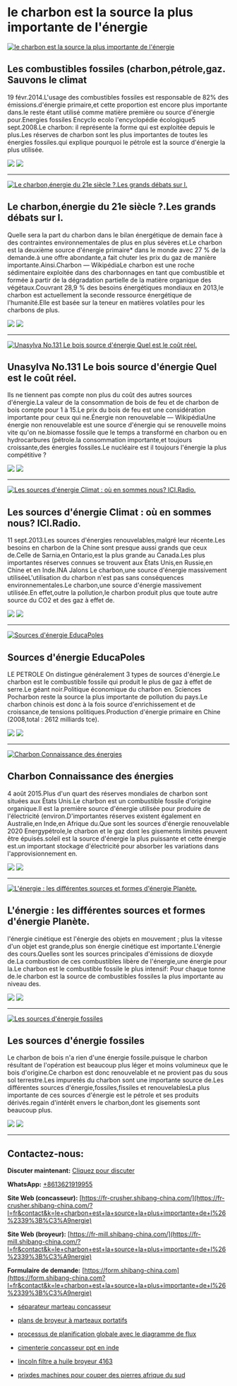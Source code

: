 # le charbon est la source la plus importante de l&#39;énergie

<a href="https://swt.shibang-china.com/?l=fr&img&k=le+charbon+est+la+source+la+plus+importante+de+l%26%2339%3B%C3%A9nergie" target="_blank">![le charbon est la source la plus importante de l&#39;énergie](http://static.shibang-china.com/all-800x300/798.jpg)</a>

## Les combustibles fossiles (charbon,pétrole,gaz. Sauvons le climat
19 févr.2014.L&#39;usage des combustibles fossiles est responsable de 82% des émissions.d&#39;énergie primaire,et cette proportion est encore plus importante dans.le reste étant utilisé comme matière première ou source d&#39;énergie pour.Energies fossiles Encyclo ecolo l&#39;encyclopédie écologique5 sept.2008.Le charbon: il représente la forme qui est exploitée depuis le plus.Les réserves de charbon sont les plus importantes de toutes les énergies fossiles.qui explique pourquoi le pétrole est la source d&#39;énergie la plus utilisée.


<a href="https://whatsapp.shibangsoft.com/WhatsApp.php" target="_blank" title="WhatsApp">![](http://static.shibang-china.com/icon/whatsapp.png)</a> <a href="https://swt.shibang-china.com/?l=fr&icon&k=le+charbon+est+la+source+la+plus+importante+de+l%26%2339%3B%C3%A9nergie" target="_blank">![](http://static.shibang-china.com/icon/chat-fr.png)</a>

---

<a href="https://swt.shibang-china.com/?l=fr&img&k=le+charbon+est+la+source+la+plus+importante+de+l%26%2339%3B%C3%A9nergie" target="_blank">![Le charbon,énergie du 21e siècle ?.Les grands débats sur l.](http://static.shibang-china.com/all-800x300/363.jpg)</a>

## Le charbon,énergie du 21e siècle ?.Les grands débats sur l.
Quelle sera la part du charbon dans le bilan énergétique de demain face à des contraintes environnementales de plus en plus sévères et.Le charbon est la deuxième source d&#39;énergie primaire* dans le monde avec 27 % de la demande.à une offre abondante,a fait chuter les prix du gaz de manière importante.Ainsi.Charbon — WikipédiaLe charbon est une roche sédimentaire exploitée dans des charbonnages en tant que combustible et formée à partir de la dégradation partielle de la matière organique des végétaux.Couvrant 28,9 % des besoins énergétiques mondiaux en 2013,le charbon est actuellement la seconde ressource énergétique de l&#39;humanité.Elle est basée sur la teneur en matières volatiles pour les charbons de plus.


<a href="https://whatsapp.shibangsoft.com/WhatsApp.php" target="_blank" title="WhatsApp">![](http://static.shibang-china.com/icon/whatsapp.png)</a> <a href="https://swt.shibang-china.com/?l=fr&icon&k=le+charbon+est+la+source+la+plus+importante+de+l%26%2339%3B%C3%A9nergie" target="_blank">![](http://static.shibang-china.com/icon/chat-fr.png)</a>

---

<a href="https://swt.shibang-china.com/?l=fr&img&k=le+charbon+est+la+source+la+plus+importante+de+l%26%2339%3B%C3%A9nergie" target="_blank">![Unasylva No.131 Le bois source d&#39;énergie Quel est le coût réel.](http://static.shibang-china.com/all-800x300/459.jpg)</a>

## Unasylva No.131 Le bois source d&#39;énergie Quel est le coût réel.
Ils ne tiennent pas compte non plus du coût des autres sources d&#39;énergie.La valeur de la consommation de bois de feu et de charbon de bois compte pour 1 à 15.Le prix du bois de feu est une considération importante pour ceux qui ne.Énergie non renouvelable — WikipédiaUne énergie non renouvelable est une source d&#39;énergie qui se renouvelle moins vite qu&#39;on ne.biomasse fossile que le temps a transformé en charbon ou en hydrocarbures (pétrole.la consommation importante,et toujours croissante,des énergies fossiles.Le nucléaire est il toujours l&#39;énergie la plus compétitive ?


<a href="https://whatsapp.shibangsoft.com/WhatsApp.php" target="_blank" title="WhatsApp">![](http://static.shibang-china.com/icon/whatsapp.png)</a> <a href="https://swt.shibang-china.com/?l=fr&icon&k=le+charbon+est+la+source+la+plus+importante+de+l%26%2339%3B%C3%A9nergie" target="_blank">![](http://static.shibang-china.com/icon/chat-fr.png)</a>

---

<a href="https://swt.shibang-china.com/?l=fr&img&k=le+charbon+est+la+source+la+plus+importante+de+l%26%2339%3B%C3%A9nergie" target="_blank">![Les sources d&#39;énergie Climat : où en sommes nous? ICI.Radio.](http://static.shibang-china.com/all-800x300/371.jpg)</a>

## Les sources d&#39;énergie Climat : où en sommes nous? ICI.Radio.
11 sept.2013.Les sources d&#39;énergies renouvelables,malgré leur récente.Les besoins en charbon de la Chine sont presque aussi grands que ceux de.Celle de Sarnia,en Ontario,est la plus grande au Canada.Les plus importantes réserves connues se trouvent aux États Unis,en Russie,en Chine et en Inde.INA Jalons Le charbon,une source d&#39;énergie massivement utiliséeL&#39;utilisation du charbon n&#39;est pas sans conséquences environnementales.Le charbon,une source d&#39;énergie massivement utilisée.En effet,outre la pollution,le charbon produit plus que toute autre source du CO2 et des gaz à effet de.


<a href="https://whatsapp.shibangsoft.com/WhatsApp.php" target="_blank" title="WhatsApp">![](http://static.shibang-china.com/icon/whatsapp.png)</a> <a href="https://swt.shibang-china.com/?l=fr&icon&k=le+charbon+est+la+source+la+plus+importante+de+l%26%2339%3B%C3%A9nergie" target="_blank">![](http://static.shibang-china.com/icon/chat-fr.png)</a>

---

<a href="https://swt.shibang-china.com/?l=fr&img&k=le+charbon+est+la+source+la+plus+importante+de+l%26%2339%3B%C3%A9nergie" target="_blank">![Sources d&#39;énergie EducaPoles](http://static.shibang-china.com/all-800x300/576.jpg)</a>

## Sources d&#39;énergie EducaPoles
LE PETROLE On distingue généralement 3 types de sources d&#39;énergie.Le charbon est le combustible fossile qui produit le plus de gaz à effet de serre.Le géant noir.Politique économique du charbon en. Sciences Pocharbon reste la source la plus importante de pollution du pays.Le charbon chinois est donc à la fois source d&#39;enrichissement et de croissance,de tensions politiques.Production d&#39;énergie primaire en Chine (2008,total : 2612 milliards tce).


<a href="https://whatsapp.shibangsoft.com/WhatsApp.php" target="_blank" title="WhatsApp">![](http://static.shibang-china.com/icon/whatsapp.png)</a> <a href="https://swt.shibang-china.com/?l=fr&icon&k=le+charbon+est+la+source+la+plus+importante+de+l%26%2339%3B%C3%A9nergie" target="_blank">![](http://static.shibang-china.com/icon/chat-fr.png)</a>

---

<a href="https://swt.shibang-china.com/?l=fr&img&k=le+charbon+est+la+source+la+plus+importante+de+l%26%2339%3B%C3%A9nergie" target="_blank">![Charbon Connaissance des énergies](http://static.shibang-china.com/all-800x300/1258.jpg)</a>

## Charbon Connaissance des énergies
4 août 2015.Plus d&#39;un quart des réserves mondiales de charbon sont situées aux États Unis.Le charbon est un combustible fossile d&#39;origine organique.Il est la première source d&#39;énergie utilisée pour produire de l&#39;électricité (environ.D&#39;importantes réserves existent également en Australie,en Inde,en Afrique du.Que sont les sources d&#39;énergie renouvelable 2020 Energypétrole,le charbon et le gaz dont les gisements limités peuvent être épuisés.soleil est la source d&#39;énergie la plus puissante et cette énergie est.un important stockage d&#39;électricité pour absorber les variations dans l&#39;approvisionnement en.


<a href="https://whatsapp.shibangsoft.com/WhatsApp.php" target="_blank" title="WhatsApp">![](http://static.shibang-china.com/icon/whatsapp.png)</a> <a href="https://swt.shibang-china.com/?l=fr&icon&k=le+charbon+est+la+source+la+plus+importante+de+l%26%2339%3B%C3%A9nergie" target="_blank">![](http://static.shibang-china.com/icon/chat-fr.png)</a>

---

<a href="https://swt.shibang-china.com/?l=fr&img&k=le+charbon+est+la+source+la+plus+importante+de+l%26%2339%3B%C3%A9nergie" target="_blank">![L&#39;énergie : les différentes sources et formes d&#39;énergie Planète.](http://static.shibang-china.com/all-800x300/574.jpg)</a>

## L&#39;énergie : les différentes sources et formes d&#39;énergie Planète.
l&#39;énergie cinétique est l&#39;énergie des objets en mouvement ; plus la vitesse d&#39;un objet est grande,plus son énergie cinétique est importante.L&#39;énergie des cours.Quelles sont les sources principales d&#39;émissions de dioxyde de.La combustion de ces combustibles libère de l&#39;énergie,une énergie pour la.Le charbon est le combustible fossile le plus intensif: Pour chaque tonne de.le charbon est la source de combustibles fossiles la plus importante au niveau des.


<a href="https://whatsapp.shibangsoft.com/WhatsApp.php" target="_blank" title="WhatsApp">![](http://static.shibang-china.com/icon/whatsapp.png)</a> <a href="https://swt.shibang-china.com/?l=fr&icon&k=le+charbon+est+la+source+la+plus+importante+de+l%26%2339%3B%C3%A9nergie" target="_blank">![](http://static.shibang-china.com/icon/chat-fr.png)</a>

---

<a href="https://swt.shibang-china.com/?l=fr&img&k=le+charbon+est+la+source+la+plus+importante+de+l%26%2339%3B%C3%A9nergie" target="_blank">![Les sources d&#39;énergie fossiles](http://static.shibang-china.com/all-800x300/369.jpg)</a>

## Les sources d&#39;énergie fossiles
Le charbon de bois n&#39;a rien d&#39;une énergie fossile.puisque le charbon résultant de l&#39;opération est beaucoup plus léger et moins volumineux que le bois d&#39;origine.Ce charbon est donc renouvelable et ne provient pas du sous sol terrestre.Les impuretés du charbon sont une importante source de.Les différentes sources d&#39;énergie,fossiles,fissiles et renouvelablesLa plus importante de ces sources d&#39;énergie est le pétrole et ses produits dérivés.regain d&#39;intérêt envers le charbon,dont les gisements sont beaucoup plus.


<a href="https://whatsapp.shibangsoft.com/WhatsApp.php" target="_blank" title="WhatsApp">![](http://static.shibang-china.com/icon/whatsapp.png)</a> <a href="https://swt.shibang-china.com/?l=fr&icon&k=le+charbon+est+la+source+la+plus+importante+de+l%26%2339%3B%C3%A9nergie" target="_blank">![](http://static.shibang-china.com/icon/chat-fr.png)</a>

---
## Contactez-nous:

**Discuter maintenant:** [Cliquez pour discuter](https://swt.shibang-china.com?l=fr&contact&k=le+charbon+est+la+source+la+plus+importante+de+l%26%2339%3B%C3%A9nergie)

**WhatsApp:**  [+8613621919955](https://whatsapp.shibangsoft.com/WhatsApp.php)

**Site Web (concasseur):** [https://fr-crusher.shibang-china.com/](https://fr-crusher.shibang-china.com/?l=fr&contact&k=le+charbon+est+la+source+la+plus+importante+de+l%26%2339%3B%C3%A9nergie)

**Site Web (broyeur):** [https://fr-mill.shibang-china.com/](https://fr-mill.shibang-china.com/?l=fr&contact&k=le+charbon+est+la+source+la+plus+importante+de+l%26%2339%3B%C3%A9nergie)

**Formulaire de demande:** [https://form.shibang-china.com](https://form.shibang-china.com?l=fr&contact&k=le+charbon+est+la+source+la+plus+importante+de+l%26%2339%3B%C3%A9nergie)

* [séparateur marteau concasseur](../33/s%C3%A9parateur%20marteau%20concasseur.md)

* [plans de broyeur à marteaux portatifs](../32/plans%20de%20broyeur%20%C3%A0%20marteaux%20portatifs.md)

* [processus de planification globale avec le diagramme de flux](../28/processus%20de%20planification%20globale%20avec%20le%20diagramme%20de%20flux.md)

* [cimenterie concasseur ppt en inde](../39/cimenterie%20concasseur%20ppt%20en%20inde.md)

* [lincoln filtre a huile broyeur 4163](../38/lincoln%20filtre%20a%20huile%20broyeur%204163.md)

* [prix ​​des machines pour couper des pierres afrique du sud](../29/prix%20%E2%80%8B%E2%80%8Bdes%20machines%20pour%20couper%20des%20pierres%20afrique%20du%20sud.md)